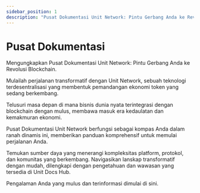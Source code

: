 ```yaml
---
sidebar_position: 1
description: "Pusat Dokumentasi Unit Network: Pintu Gerbang Anda ke Revolusi Blockchain."
---
```


# Pusat Dokumentasi

Mengungkapkan Pusat Dokumentasi Unit Network: Pintu Gerbang Anda ke Revolusi Blockchain.

Mulailah perjalanan transformatif dengan Unit Network, sebuah teknologi terdesentralisasi yang membentuk pemandangan ekonomi token yang sedang berkembang.

Telusuri masa depan di mana bisnis dunia nyata terintegrasi dengan blockchain dengan mulus, membawa masuk era kedaulatan dan kemakmuran ekonomi.

Pusat Dokumentasi Unit Network berfungsi sebagai kompas Anda dalam ranah dinamis ini, memberikan panduan komprehensif untuk memulai perjalanan Anda.

Temukan sumber daya yang menerangi kompleksitas platform, protokol, dan komunitas yang berkembang. Navigasikan lanskap transformatif dengan mudah, dilengkapi dengan pengetahuan dan wawasan yang tersedia di Unit Docs Hub.

Pengalaman Anda yang mulus dan terinformasi dimulai di sini.
